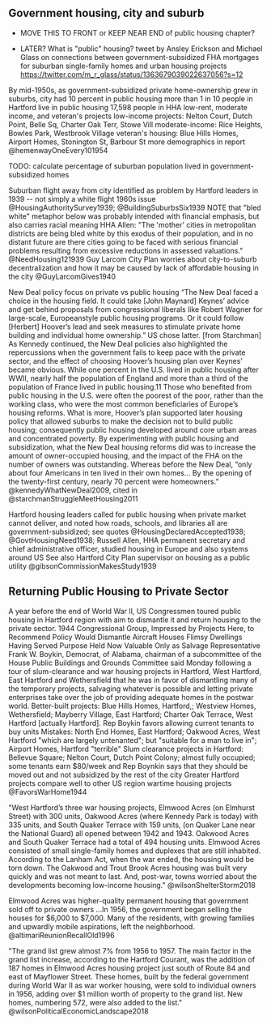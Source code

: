 ## Government housing, city and suburb

- MOVE THIS TO FRONT or KEEP NEAR END of public housing chapter?


- LATER? What is "public" housing? tweet by Ansley Erickson and Michael Glass on connections between government-subsidized FHA mortgages for suburban single-family homes and urban housing projects https://twitter.com/m_r_glass/status/1363679039022637056?s=12

By mid-1950s, as government-subsidized private home-ownership grew in suburbs, city had 10 percent in public housing
more than 1 in 10 people in Hartford live in public housing
17,598 people in HHA low-rent, moderate income, and veteran's projects
low-income projects: Nelton Court, Dutch Point, Belle Sq, Charter Oak Terr, Stowe Vill
moderate-income: Rice Heights, Bowles Park, Westbrook Village
veteran's housing: Blue Hills Homes, Airport Homes, Stonington St, Barbour St
more demographics in report @hemenwayOneEvery101954

TODO: calculate percentage of suburban population lived in government-subsidized homes

Suburban flight away from city identified as problem by Hartford leaders in 1939 -- not simply a white flight 1960s issue
@HousingAuthoritySurvey1939; @BuildingSuburbsSix1939
NOTE that "bled white" metaphor below was probably intended with financial emphasis, but also carries racial meaning
HHA Allen: "The 'mother' cities in metropolitan districts are being bled white by this exodus of their population, and in no distant future are there cities going to be faced with serious financial problems resulting from excessive reductions in assessed valuations." @NeedHousing121939
Guy Larcom City Plan worries about city-to-suburb decentralization and how it may be caused by lack of affordable housing in the city @GuyLarcomGives1940



New Deal policy focus on private vs public housing
“The New Deal faced a choice in the housing field. It could take [John Maynard] Keynes’ advice and get behind proposals from congressional liberals like Robert Wagner for large-scale, Europeanstyle public housing programs. Or it could follow [Herbert] Hoover’s lead and seek measures to stimulate private home building and individual home ownership.” US chose latter.
[from Starchman] As Kennedy continued, the New Deal policies also highlighted the repercussions when the government fails to keep pace with the private sector, and the effect of choosing Hoover’s housing plan over Keynes’ became obvious. While one percent in the U.S. lived in public housing after WWII, nearly half the population of England and more than a third of the population of France lived in public housing.11 Those who benefited from public housing in the U.S. were often the poorest of the poor, rather than the working class, who were the most common beneficiaries of Europe’s housing reforms. What is more, Hoover’s plan supported later housing policy that allowed suburbs to make the decision not to build public housing; consequently public housing developed around core urban areas and concentrated poverty. By experimenting with public housing and subsidization, what the New Deal housing reforms did was to increase the amount of owner-occupied housing, and the impact of the FHA on the number of owners was outstanding. Whereas before the New Deal, “only about four Americans in ten lived in their own homes... By the opening of the twenty-first century, nearly 70 percent were homeowners.” @kennedyWhatNewDeal2009, cited in @starchmanStruggleMeetHousing2011

Hartford housing leaders called for public housing when private market cannot deliver, and noted how roads, schools, and libraries all are government-subsidized; see quotes @HousingDeclaredAccepted1938; @GovtHousingNeed1938; Russell Allen, HHA permanent secretary and chief administrative officer, studied housing in Europe and also systems around US
See also Hartford City Plan supervisor on housing as a public utility @gibsonCommissionMakesStudy1939

## Returning Public Housing to Private Sector

A year before the end of World War II, US Congressmen toured public housing in Hartford region with aim to dismantle it and return housing to the private sector.
1944 Congressional Group, Impressed by Projects Here, to Recommend Policy Would Dismantle Aircraft Houses Flimsy Dwellings Having Served Purpose Held Now Valuable Only as Salvage
Representative Frank W. Boykin, Democrat, of Alabama, chairman of a subcommittee of the House Public Buildings and Grounds Committee said Monday following a tour of slum-clearance and war housing projects in Hartford, West Hartford, East Hartford and Wethersfield that he was in favor of dismantling many of the temporary projects, salvaging whatever is possible and letting private enterprises take over the job of providing adequate homes in the postwar world.
Better-built projects: Blue Hills Homes, Hartford,; Westview Homes, Wethersfield; Mayberry Village, East Hartford; Charter Oak Terrace, West Hartford [actually Hartford]. Rep Boykin favors allowing current tenants to buy units
Mistakes: North End Homes, East Hartford; Oakwood Acres, West Hartford "which are largely untenanted"; but "suitable for a man to live in"; Airport Homes, Hartford "terrible"
Slum clearance projects in Hartford: Bellevue Square; Nelton Court, Dutch Point Colony; almost fully occupied; some tenants earn $80/week and Rep Boynkin says that they should be moved out and not subsidized by the rest of the city
Greater Hartford projects compare well to other US region wartime housing projects @FavorsWarHome1944

"West Hartford’s three war housing projects, Elmwood Acres (on Elmhurst Street) with 300 units, Oakwood Acres (where Kennedy Park is today) with 335 units, and South Quaker Terrace with 159 units, (on Quaker Lane near the National Guard) all opened between 1942 and 1943. Oakwood Acres and South Quaker Terrace had a total of 494 housing units. Elmwood Acres consisted of small single-family homes and duplexes that are still inhabited.
According to the Lanham Act, when the war ended, the housing would be torn down. The Oakwood and Trout Brook Acres housing was built very quickly and was not meant to last. And, post-war, towns worried about the developments becoming low-income housing."
@wilsonShelterStorm2018

Elmwood Acres was higher-quality permanent housing that government sold off to private owners
...In 1956, the government began selling the houses for $6,000 to $7,000. Many of the residents, with growing families and upwardly mobile aspirations, left the neighborhood.
@altimariReunionRecallOld1996

"The grand list grew almost 7% from 1956 to 1957. The main factor in the grand list increase, according to the Hartford Courant, was the addition of 187 homes in Elmwood Acres housing project just south of Route 84 and east of Mayflower Street. These homes, built by the federal government during World War II as war worker housing, were sold to individual owners in 1956, adding over $1 million worth of property to the grand list. New homes, numbering 572, were also added to the list."
@wilsonPoliticalEconomicLandscape2018
